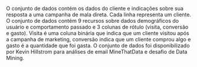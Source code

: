 O conjunto de dados contém os dados do cliente e indicações sobre sua resposta a uma campanha de mala direta. Cada linha representa um cliente. O conjunto de dados contém 9 recursos sobre dados demográficos do usuário e comportamento passado e 3 colunas de rótulo (visita, conversão e gasto). Visita é uma coluna binária que indica que um cliente visitou após a campanha de marketing, conversão indica que um cliente comprou algo e gasto é a quantidade que foi gasta. O conjunto de dados foi disponibilizado por Kevin Hillstrom para análises de email MineThatData e desafio de Data Mining.

<!---HONumber=July15_HO2-->